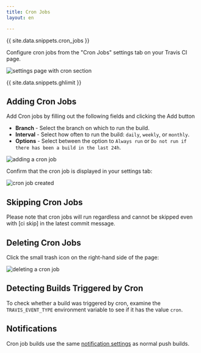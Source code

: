 ```yaml
---
title: Cron Jobs
layout: en

---
```




{{ site.data.snippets.cron_jobs }}


Configure cron jobs from the "Cron Jobs" settings tab on your Travis CI page.

![settings page with cron section](/images/cron-section.png "settings page with cron section")

{{ site.data.snippets.ghlimit }}

## Adding Cron Jobs

Add Cron jobs by filling out the following fields and clicking the Add button
- **Branch** - Select the branch on which to run the build.
- **Interval** - Select how often to run the build: `daily`, `weekly`, or `monthly`.
- **Options** - Select between the option to `Always run` or `Do not run if there has been a build in the last 24h`.

![adding a cron job](/images/cron-adding.png "adding a cron job")

Confirm that the cron job is displayed in your settings tab:

![cron job created](/images/cron-created.png "cron job created")

## Skipping Cron Jobs

Please note that cron jobs will run regardless and cannot be skipped even with [ci skip] in the latest commit message.

## Deleting Cron Jobs

Click the small trash icon on the right-hand side of the page:

![deleting a cron job](/images/cron-deleting.png "deleting a cron job")

## Detecting Builds Triggered by Cron

To check whether a build was triggered by cron, examine the `TRAVIS_EVENT_TYPE` environment variable to see if it has the value `cron`.

## Notifications

Cron job builds use the same [notification settings](https://docs.travis-ci.com/user/notifications/) as normal push builds.
